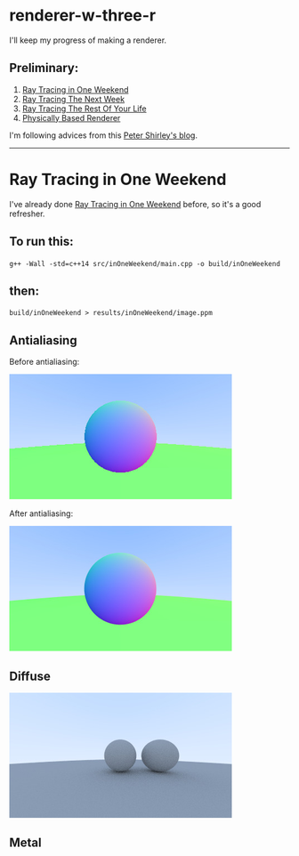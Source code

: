 # renderer-w-three-r
I'll keep my progress of making a renderer.

## Preliminary:
1) <a href="https://raytracing.github.io/books/RayTracingInOneWeekend.html">Ray Tracing in One Weekend</a>
2) <a href="https://raytracing.github.io/books/RayTracingTheNextWeek.html">Ray Tracing The Next Week</a>
3) <a href="https://raytracing.github.io/books/RayTracingTheRestOfYourLife.html">Ray Tracing The Rest Of Your Life</a>
4) <a href="https://research.quanfita.cn/files/Physically_Based_Rendering_Third_Edition.pdf">Physically Based Renderer</a>

I'm following advices from this <a href="https://in1weekend.blogspot.com/">Peter Shirley's blog</a>.

---

# Ray Tracing in One Weekend

I've already done <a href="https://raytracing.github.io/books/RayTracingInOneWeekend.html">Ray Tracing in One Weekend</a> before, so it's a good refresher.

## To run this:
`g++ -Wall -std=c++14 src/inOneWeekend/main.cpp -o build/inOneWeekend`

## then:
`build/inOneWeekend > results/inOneWeekend/image.ppm`

## Antialiasing 

Before antialiasing:

<img src="https://github.com/jhruvsphysics/renderer-w-three-r/blob/main/results/inOneWeekend/2normalwground.jpg">

After antialiasing:

<img src="https://github.com/jhruvsphysics/renderer-w-three-r/blob/main/results/inOneWeekend/3antialiasing.jpg">

## Diffuse 

<img src="https://github.com/jhruvsphysics/renderer-w-three-r/blob/main/results/inOneWeekend/diffuse.jpg">

## Metal
